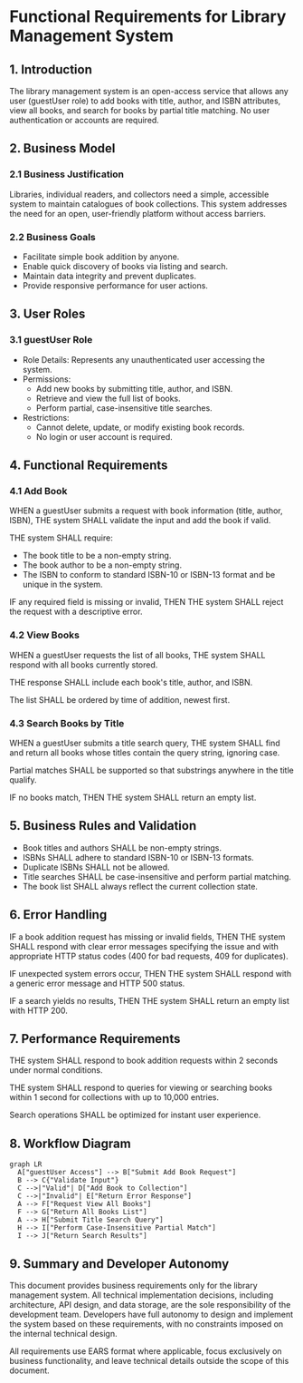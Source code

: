 # Functional Requirements for Library Management System

## 1. Introduction

The library management system is an open-access service that allows any user (guestUser role) to add books with title, author, and ISBN attributes, view all books, and search for books by partial title matching. No user authentication or accounts are required.

## 2. Business Model

### 2.1 Business Justification

Libraries, individual readers, and collectors need a simple, accessible system to maintain catalogues of book collections. This system addresses the need for an open, user-friendly platform without access barriers.

### 2.2 Business Goals

- Facilitate simple book addition by anyone.
- Enable quick discovery of books via listing and search.
- Maintain data integrity and prevent duplicates.
- Provide responsive performance for user actions.

## 3. User Roles

### 3.1 guestUser Role

- Role Details: Represents any unauthenticated user accessing the system.
- Permissions:
  - Add new books by submitting title, author, and ISBN.
  - Retrieve and view the full list of books.
  - Perform partial, case-insensitive title searches.
- Restrictions:
  - Cannot delete, update, or modify existing book records.
  - No login or user account is required.

## 4. Functional Requirements

### 4.1 Add Book

WHEN a guestUser submits a request with book information (title, author, ISBN), THE system SHALL validate the input and add the book if valid.

THE system SHALL require:
- The book title to be a non-empty string.
- The book author to be a non-empty string.
- The ISBN to conform to standard ISBN-10 or ISBN-13 format and be unique in the system.

IF any required field is missing or invalid, THEN THE system SHALL reject the request with a descriptive error.

### 4.2 View Books

WHEN a guestUser requests the list of all books, THE system SHALL respond with all books currently stored.

THE response SHALL include each book's title, author, and ISBN.

The list SHALL be ordered by time of addition, newest first.

### 4.3 Search Books by Title

WHEN a guestUser submits a title search query, THE system SHALL find and return all books whose titles contain the query string, ignoring case.

Partial matches SHALL be supported so that substrings anywhere in the title qualify.

IF no books match, THEN THE system SHALL return an empty list.

## 5. Business Rules and Validation

- Book titles and authors SHALL be non-empty strings.
- ISBNs SHALL adhere to standard ISBN-10 or ISBN-13 formats.
- Duplicate ISBNs SHALL not be allowed.
- Title searches SHALL be case-insensitive and perform partial matching.
- The book list SHALL always reflect the current collection state.

## 6. Error Handling

IF a book addition request has missing or invalid fields, THEN THE system SHALL respond with clear error messages specifying the issue and with appropriate HTTP status codes (400 for bad requests, 409 for duplicates).

IF unexpected system errors occur, THEN THE system SHALL respond with a generic error message and HTTP 500 status.

IF a search yields no results, THEN THE system SHALL return an empty list with HTTP 200.

## 7. Performance Requirements

THE system SHALL respond to book addition requests within 2 seconds under normal conditions.

THE system SHALL respond to queries for viewing or searching books within 1 second for collections with up to 10,000 entries.

Search operations SHALL be optimized for instant user experience.

## 8. Workflow Diagram

```mermaid
graph LR
  A["guestUser Access"] --> B["Submit Add Book Request"]
  B --> C{"Validate Input"}
  C -->|"Valid"| D["Add Book to Collection"]
  C -->|"Invalid"| E["Return Error Response"]
  A --> F["Request View All Books"]
  F --> G["Return All Books List"]
  A --> H["Submit Title Search Query"]
  H --> I["Perform Case-Insensitive Partial Match"]
  I --> J["Return Search Results"]
```


## 9. Summary and Developer Autonomy

This document provides business requirements only for the library management system. All technical implementation decisions, including architecture, API design, and data storage, are the sole responsibility of the development team. Developers have full autonomy to design and implement the system based on these requirements, with no constraints imposed on the internal technical design.

All requirements use EARS format where applicable, focus exclusively on business functionality, and leave technical details outside the scope of this document.